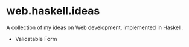 # web.haskell.ideas
A collection of my ideas on Web development, implemented in Haskell.

- Validatable Form

